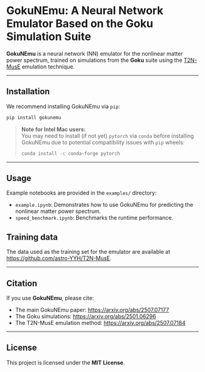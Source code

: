 # GokuNEmu: A Neural Network Emulator Based on the Goku Simulation Suite

**GokuNEmu** is a neural network (NN) emulator for the nonlinear matter power spectrum, trained on simulations from the **Goku** suite using the [T2N-MusE](https://github.com/astro-YYH/T2N-MusE) emulation technique.

---

## Installation

We recommend installing GokuNEmu via `pip`:

```bash
pip install gokunemu
```

> **Note for Intel Mac users:**  
> You may need to install (if not yet) `pytorch` via `conda` before installing GokuNEmu due to potential compatibility issues with `pip` wheels:
> ```bash
> conda install -c conda-forge pytorch
> ```

---

## Usage

Example notebooks are provided in the `examples/` directory:

- `example.ipynb`: Demonstrates how to use GokuNEmu for predicting the nonlinear matter power spectrum.
- `speed_benchmark.ipynb`: Benchmarks the runtime performance.

## Training data
The data used as the training set for the emulator are available at https://github.com/astro-YYH/T2N-MusE.

---

## Citation

If you use **GokuNEmu**, please cite:

- The main GokuNEmu paper: https://arxiv.org/abs/2507.07177  
- The Goku simulations: https://arxiv.org/abs/2501.06296  
- The T2N-MusE emulation method: https://arxiv.org/abs/2507.07184

---

## License

This project is licensed under the **MIT License**.